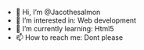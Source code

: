 - 👋 Hi, I’m @Jacothesalmon
- 👀 I’m interested in: Web development
- 🌱 I’m currently learning: Html5
- 📫 How to reach me: Dont please

<!---
Jacothesalmon/Jacothesalmon is a ✨ special ✨ repository because its `README.md` (this file) appears on your GitHub profile.
You can click the Preview link to take a look at your changes.
--->
